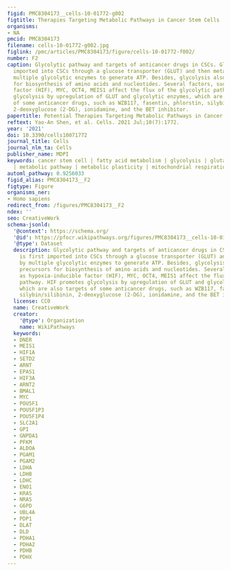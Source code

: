 ```yaml
---
figid: PMC8304173__cells-10-01772-g002
figtitle: Therapies Targeting Metabolic Pathways in Cancer Stem Cells
organisms:
- NA
pmcid: PMC8304173
filename: cells-10-01772-g002.jpg
figlink: /pmc/articles/PMC8304173/figure/cells-10-01772-f002/
number: F2
caption: Glycolytic pathway and targets of anticancer drugs in CSCs. Glucose is first
  imported into CSCs through a glucose transporter (GLUT) and then metabolized by
  multiple glycolytic enzymes to generate ATP. Besides, glycolysis also provides precursors
  for biosynthesis of amino acids and nucleotides. Several factors, such as hypoxia-inducible
  factor (HIF), MYC, OCT4, MEIS1 affect the flux of the glycolytic pathway. HIF promotes
  glycolysis by upregulation of GLUT and glycolytic enzymes, which are also targets
  of some anticancer drugs, such as WZB117, fasentin, phlorstin, silybin/silibinin,
  2-deoxyglucose (2-DG), ionidamine, and the BET inhibitor.
papertitle: Potential Therapies Targeting Metabolic Pathways in Cancer Stem Cells.
reftext: Yao-An Shen, et al. Cells. 2021 Jul;10(7):1772.
year: '2021'
doi: 10.3390/cells10071772
journal_title: Cells
journal_nlm_ta: Cells
publisher_name: MDPI
keywords: cancer stem cell | fatty acid metabolism | glycolysis | glutamninolysis
  | metabolic pathway | metabolic plasticity | mitochondrial respiration
automl_pathway: 0.9256033
figid_alias: PMC8304173__F2
figtype: Figure
organisms_ner:
- Homo sapiens
redirect_from: /figures/PMC8304173__F2
ndex: ''
seo: CreativeWork
schema-jsonld:
  '@context': https://schema.org/
  '@id': https://pfocr.wikipathways.org/figures/PMC8304173__cells-10-01772-g002.html
  '@type': Dataset
  description: Glycolytic pathway and targets of anticancer drugs in CSCs. Glucose
    is first imported into CSCs through a glucose transporter (GLUT) and then metabolized
    by multiple glycolytic enzymes to generate ATP. Besides, glycolysis also provides
    precursors for biosynthesis of amino acids and nucleotides. Several factors, such
    as hypoxia-inducible factor (HIF), MYC, OCT4, MEIS1 affect the flux of the glycolytic
    pathway. HIF promotes glycolysis by upregulation of GLUT and glycolytic enzymes,
    which are also targets of some anticancer drugs, such as WZB117, fasentin, phlorstin,
    silybin/silibinin, 2-deoxyglucose (2-DG), ionidamine, and the BET inhibitor.
  license: CC0
  name: CreativeWork
  creator:
    '@type': Organization
    name: WikiPathways
  keywords:
  - DNER
  - MEIS1
  - HIF1A
  - SETD2
  - ARNT
  - EPAS1
  - HIF3A
  - ARNT2
  - BMAL1
  - MYC
  - POU5F1
  - POU5F1P3
  - POU5F1P4
  - SLC2A1
  - GPI
  - GNPDA1
  - PFKM
  - ALDOA
  - PGAM1
  - PGAM2
  - LDHA
  - LDHB
  - LDHC
  - ENO1
  - KRAS
  - NRAS
  - G6PD
  - UBL4A
  - PDP1
  - DLAT
  - DLD
  - PDHA1
  - PDHA2
  - PDHB
  - PDHX
---
```


